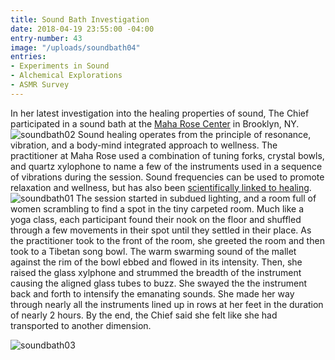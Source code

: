 ```yaml
---
title: Sound Bath Investigation
date: 2018-04-19 23:55:00 -04:00
entry-number: 43
image: "/uploads/soundbath04"
entries:
- Experiments in Sound
- Alchemical Explorations
- ASMR Survey
---
```


In her latest investigation into the healing properties of sound, The Chief participated in a sound bath at the [Maha Rose Center](https://www.maharose.com/) in Brooklyn, NY.
![soundbath02](/uploads/soundbath02)
Sound healing operates from the principle of resonance, vibration, and a body-mind integrated approach to wellness. The practitioner at Maha Rose used a combination of tuning forks, crystal bowls, and quartz xylophone to name a few of the instruments used in a sequence of vibrations during the session. Sound frequencies can be used to promote relaxation and wellness, but has also been [scientifically linked to healing](https://onlinelibrary.wiley.com/doi/full/10.1111/j.1365-2044.2005.04287.x).
![soundbath01](/uploads/soundbath01)
The session started in subdued lighting, and a room full of women scrambling to find a spot in the tiny carpeted room. Much like a yoga class, each participant found their nook on the floor and shuffled through a few movements in their spot until they settled in their place. As the practitioner took to the front of the room, she greeted the room and then took to a Tibetan song bowl. The warm swarming sound of the mallet against the rim of the bowl ebbed and flowed in its intensity. Then, she raised the glass xylphone and strummed the breadth of the instrument causing the aligned glass tubes to buzz. She swayed the the instrument back and forth to intensify the emanating sounds. She made her way through nearly all the instruments lined up in rows at her feet in the duration of nearly 2 hours. By the end, the Chief said she felt like she had transported to another dimension.

![soundbath03](/uploads/soundbath03)